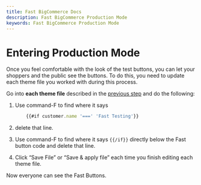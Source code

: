 ```yaml
---
title: Fast BigCommerce Docs
description: Fast BigCommerce Production Mode
keywords: Fast BigCommerce Production Mode
---
```


# Entering Production Mode

Once you feel comfortable with the look of the test buttons, you can let your shoppers and the public see the buttons. To do this, you need to update each theme file you worked with during this process.

Go into **each theme file** described in the [previous step](/developer-portal/for-developers/bigcommerce/install/steps/) and do the following:

1. Use command-F to find where it says

   ```javascript
       {{#if customer.name '===' 'Fast Testing'}}
   ```

2. delete that line.
3. Use command-F to find where it says `{{/if}}` directly below the Fast button code and delete that line.
4. Click “Save File” or “Save & apply file” each time you finish editing each theme file.

Now everyone can see the Fast Buttons.
